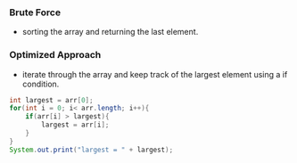 ### Brute Force

- sorting the array and returning the last element.

### Optimized Approach

- iterate through the array and keep track of the largest element using a if condition.

```java
int largest = arr[0];
for(int i = 0; i< arr.length; i++){
    if(arr[i] > largest){
        largest = arr[i];
    }
}
System.out.print("largest = " + largest);
```
